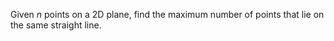 
Given *n* points on a 2D plane, find the maximum number of points that lie on the same straight line.
